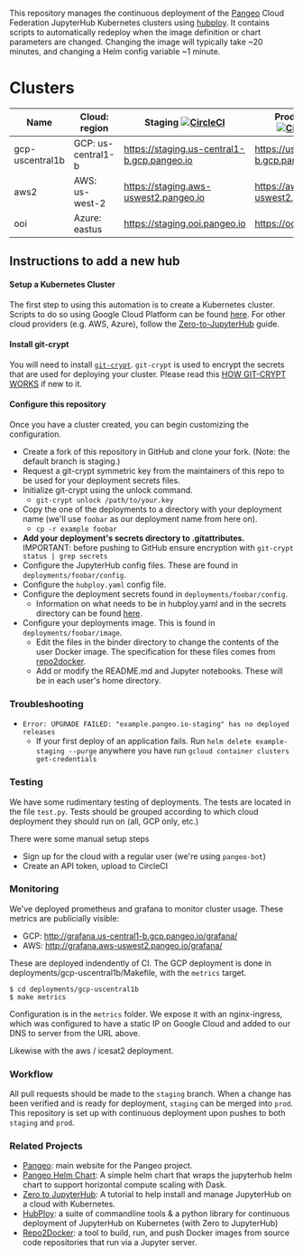 This repository manages the continuous deployment of the [Pangeo](http://pangeo.io/) Cloud Federation
JupyterHub Kubernetes clusters using [hubploy](https://github.com/yuvipanda/hubploy).
It contains scripts to automatically redeploy when the image definition or
chart parameters are changed. Changing the image will typically take ~20 minutes, and changing a Helm config variable ~1 minute.

# Clusters

Name    | Cloud: region      |  Staging [![CircleCI](https://circleci.com/gh/pangeo-data/pangeo-cloud-federation/tree/staging.svg?style=svg)](https://circleci.com/gh/pangeo-data/pangeo-cloud-federation/tree/staging)                             | Production [![CircleCI](https://circleci.com/gh/pangeo-data/pangeo-cloud-federation/tree/prod.svg?style=svg)](https://circleci.com/gh/pangeo-data/pangeo-cloud-federation/tree/prod)
--                |-                   |-                                            |-
gcp-uscentral1b   | GCP: us-central1-b | https://staging.us-central1-b.gcp.pangeo.io | https://us-central1-b.gcp.pangeo.io
aws2              | AWS: us-west-2     | https://staging.aws-uswest2.pangeo.io       | https://aws-uswest2.pangeo.io
ooi               | Azure: eastus      | https://staging.ooi.pangeo.io               | https://ooi.pangeo.io

## Instructions to add a new hub

#### Setup a Kubernetes Cluster

The first step to using this automation is to create a Kubernetes cluster. Scripts to do so using Google Cloud Platform can be found [here](https://github.com/pangeo-data/pangeo/tree/master/gce/setup-guide). For other cloud providers (e.g. AWS, Azure), follow the [Zero-to-JupyterHub](https://zero-to-jupyterhub.readthedocs.io/en/latest/create-k8s-cluster.html) guide.

#### Install git-crypt

You will need to install
[`git-crypt`](https://www.agwa.name/projects/git-crypt/). `git-crypt` is used
to encrypt the secrets that are used for deploying your cluster. Please read this [HOW GIT-CRYPT WORKS](https://www.agwa.name/projects/git-crypt/) if new to it.

#### Configure this repository

Once you have a cluster created, you can begin customizing the configuration.

* Create a fork of this repository in GitHub and clone your fork. (Note: the default branch is staging.)
* Request a git-crypt symmetric key from the maintainers of this repo to be used for your deployment secrets files.
* Initialize git-crypt using the unlock command.
  * `git-crypt unlock /path/to/your.key`
* Copy the one of the deployments to a directory with your deployment name (we'll use `foobar` as our deployment name from here on).
  * `cp -r example foobar`
* **Add your deployment's secrets directory to .gitattributes.** IMPORTANT: before pushing to GitHub ensure encryption with `git-crypt status | grep secrets`
* Configure the JupyterHub config files. These are found in `deployments/foobar/config`.
* Configure the `hubploy.yaml` config file.
* Configure the deployment secrets found in `deployments/foobar/config`.
  * Information on what needs to be in hubploy.yaml and in the secrets directory can be found [here](docs/readme-secrets.md).
* Configure your deployments image. This is found in `deployments/foobar/image`.
  * Edit the files in the binder directory to change the contents of the user Docker image. The specification for these files comes from [repo2docker](https://repo2docker.readthedocs.io/en/latest/).
  * Add or modify the README.md and Jupyter notebooks. These will be in each user's home directory.

### Troubleshooting

* `Error: UPGRADE FAILED: "example.pangeo.io-staging" has no deployed releases`
  * If your first deploy of an application fails. Run `helm delete example-staging --purge` anywhere you have run `gcloud container clusters get-credentials`

### Testing

We have some rudimentary testing of deployments. The tests are located in the file ``test.py``.
Tests should be grouped according to which cloud deployment they should run on (all, GCP only, etc.)

There were some manual setup steps

* Sign up for the cloud with a regular user (we're using `pangeo-bot`)
* Create an API token, upload to CircleCI

### Monitoring

We've deployed prometheus and grafana to monitor cluster usage. These metrics are publicially visible:

* GCP: http://grafana.us-central1-b.gcp.pangeo.io/grafana/
* AWS: http://grafana.aws-uswest2.pangeo.io/grafana/

These are deployed indendently of CI. The GCP deployment is done in deployments/gcp-uscentral1b/Makefile, with the `metrics` target.

```
$ cd deployments/gcp-uscentral1b
$ make metrics
```

Configuration is in the `metrics` folder. We expose it with an nginx-ingress, which was configured to have a static IP on Google Cloud and added to our DNS to server from the URL above.

Likewise with the aws / icesat2 deployment.

### Workflow

All pull requests should be made to the `staging` branch. When a change has been verified and is ready for
deployment, `staging` can be merged into `prod`. This repository is set up with continuous deployment upon pushes
to both `staging` and `prod`.

### Related Projects

- [Pangeo](http://pangeo.io/): main website for the Pangeo project.
- [Pangeo Helm Chart](https://github.com/pangeo-data/helm-chart): A simple helm chart that wraps the jupyterhub helm chart to support horizontal compute scaling with Dask.
- [Zero to JupyterHub](https://zero-to-jupyterhub.readthedocs.io/en/latest/): A tutorial to help install and manage JupyterHub on a cloud with Kubernetes.
- [HubPloy](https://hubploy.readthedocs.io/en/latest/): a suite of commandline tools & a python library for continuous deployment of JupyterHub on Kubernetes (with Zero to JupyterHub)
- [Repo2Docker](https://repo2docker.readthedocs.io/en/latest/): a tool to build, run, and push Docker images from source code repositories that run via a Jupyter server.
